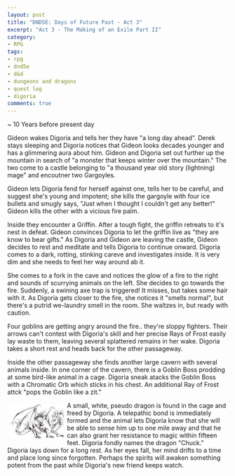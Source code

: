 ```yaml
---
layout: post
title: "DND5E: Days of Future Past - Act 3"
excerpt: "Act 3 - The Making of an Exile Part II"
category:
- RPG
tags:
- rpg
- dnd5e
- d&d
- dungeons and dragons
- quest log
- digoria
comments: true
---
```


~ 10 Years before present day

Gideon wakes Digoria and tells her they have "a long day ahead".  Derek stays sleeping and Digoria notices that Gideon looks decades younger and has a
glimmering aura about him.  Gideon and Digoria set out further up the mountain in search of "a monster that keeps winter over the mountain."  The two come to
a castle belonging to "a thousand year old story (lightning) mage" and encoutner two Gargoyles.

Gideon lets Digoria fend for herself against one, tells her to be careful, and suggest she's young and impotent; she kills the gargoyle with four ice bullets
and smugly says, "Just when I thought I couldn't get any better!"  Gideon kills the other with a vicious fire palm.

Inside they encounter a Griffin.  After a tough fight, the griffin retreats to it's nest in defeat.  Gideon convinces Digoria to let the griffin live as "they
are know to bear gifts."  As Digoria and Gideon are leaving the castle, Gideon decides to rest and meditate and tells Digoria to continue onward.  Digoria comes
to a dark, rotting, stinking careve and investigates inside.  It is very dim and she needs to feel her way around ab it.

She comes to a fork in the cave and notices the glow of a fire to the right and sounds of scurrying animals on the left.  She decides to go towards the fire.
Suddenly, a swining axe trap is triggered!  It misses, but takes some hair with it.  As Digoria gets closer to the fire, she notices it "smells normal", but
there's a putrid we-laundry smell in the room.  She waltzes in, but ready with caution.

Four goblins are getting angry around the fire.. they're sloppy fighters.  Their arrows can't contest with Digoria's skill and her precise Rays of Frost easily 
lay waste to them, leaving several splattered remains in her wake.  Digoria takes a short rest and heads back for the other passageway.

Inside the other passageway she finds another large cavern with several animals inside.  In one corner of the cavern, there is a Goblin Boss prodding at some
bird-like animal in a cage.  Digoria sneak atacks the Goblin Boss with a Chromatic Orb which sticks in his chest.  An additional Ray of Frost attck "pops the
Goblin like a zit."  

<a href="http://dessinsflo.canalblog.com/archives/2006/04/07/1662263.html"><img src="/images/extra/pseudodragon-chuck.jpg" style="float: left; max-width: 25%; height: auto; margin: 5px"></a>

A small, white, pseudo dragon is found in the cage and freed by Digoria.  A telepathic bond is immediately formed and the animal lets Digoria know that she will
be able to sense him up to one mile away and that he can also grant her resistance to magic within fifteen feet.  Digoria fondly names the dragon "Chuck."  
Digoria lays down for a long rest.  As her eyes fall, her mind drifts to a time and place long since forgotten.  Perhaps the spirits will awaken something potent
from the past while Digoria's new friend keeps watch.

